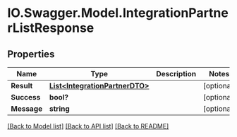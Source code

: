 # IO.Swagger.Model.IntegrationPartnerListResponse
## Properties

Name | Type | Description | Notes
------------ | ------------- | ------------- | -------------
**Result** | [**List&lt;IntegrationPartnerDTO&gt;**](IntegrationPartnerDTO.md) |  | [optional] 
**Success** | **bool?** |  | [optional] 
**Message** | **string** |  | [optional] 

[[Back to Model list]](../README.md#documentation-for-models) [[Back to API list]](../README.md#documentation-for-api-endpoints) [[Back to README]](../README.md)

